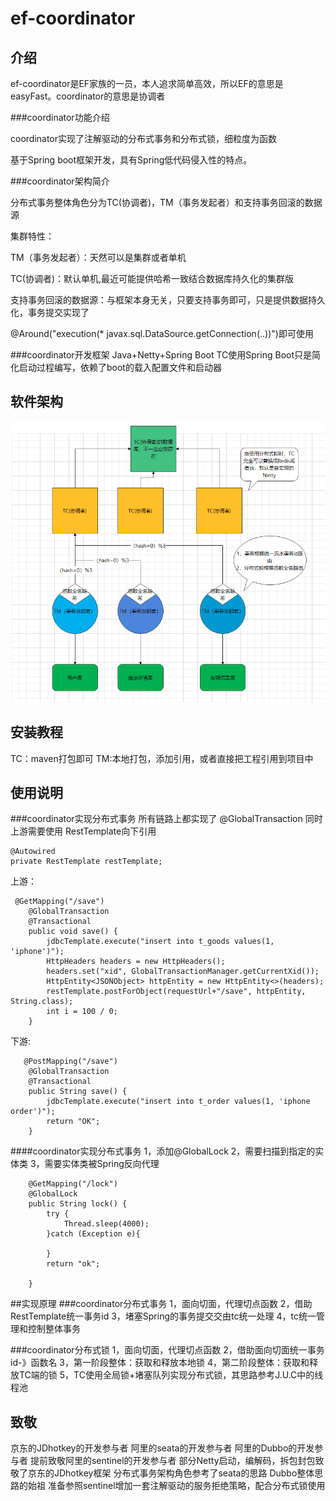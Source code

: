 # ef-coordinator

## 介绍
ef-coordinator是EF家族的一员，本人追求简单高效，所以EF的意思是easyFast。coordinator的意思是协调者

###coordinator功能介绍

coordinator实现了注解驱动的分布式事务和分布式锁，细粒度为函数

基于Spring boot框架开发，具有Spring低代码侵入性的特点。

###coordinator架构简介

分布式事务整体角色分为TC(协调者)，TM（事务发起者）和支持事务回滚的数据源

集群特性：

TM（事务发起者）：天然可以是集群或者单机

TC(协调者)：默认单机,最近可能提供哈希一致结合数据库持久化的集群版

支持事务回滚的数据源：与框架本身无关，只要支持事务即可，只是提供数据持久化，事务提交实现了

@Around("execution(* javax.sql.DataSource.getConnection(..))")即可使用

###coordinator开发框架
Java+Netty+Spring Boot
TC使用Spring Boot只是简化启动过程编写，依赖了boot的载入配置文件和启动器
## 软件架构
![img.png](img.png)


## 安装教程

TC：maven打包即可
TM:本地打包，添加引用，或者直接把工程引用到项目中

## 使用说明
###coordinator实现分布式事务
所有链路上都实现了 @GlobalTransaction
同时上游需要使用 RestTemplate向下引用   
```
@Autowired
private RestTemplate restTemplate;
```
上游：
```
 @GetMapping("/save")
    @GlobalTransaction
    @Transactional
    public void save() {
        jdbcTemplate.execute("insert into t_goods values(1, 'iphone')");
        HttpHeaders headers = new HttpHeaders();
        headers.set("xid", GlobalTransactionManager.getCurrentXid());
        HttpEntity<JSONObject> httpEntity = new HttpEntity<>(headers);
        restTemplate.postForObject(requestUrl+"/save", httpEntity, String.class);
        int i = 100 / 0;
    }
```
下游:
```
   @PostMapping("/save")
    @GlobalTransaction
    @Transactional
    public String save() {
        jdbcTemplate.execute("insert into t_order values(1, 'iphone order')");
        return "OK";
    }
```
####coordinator实现分布式事务
1，添加@GlobalLock
2，需要扫描到指定的实体类
3，需要实体类被Spring反向代理
```
    @GetMapping("/lock")
    @GlobalLock
    public String lock() {
        try {
            Thread.sleep(4000);
        }catch (Exception e){

        }
        return "ok";

    }
```
##实现原理
###coordinator分布式事务
1，面向切面，代理切点函数
2，借助RestTemplate统一事务id
3，堵塞Spring的事务提交交由tc统一处理
4，tc统一管理和控制整体事务

###coordinator分布式锁
1，面向切面，代理切点函数
2，借助面向切面统一事务id-》函数名
3，第一阶段整体：获取和释放本地锁
4，第二阶段整体：获取和释放TC端的锁
5，TC使用全局锁+堵塞队列实现分布式锁，其思路参考J.U.C中的线程池
## 致敬
京东的JDhotkey的开发参与者
阿里的seata的开发参与者
阿里的Dubbo的开发参与者
提前致敬阿里的sentinel的开发参与者
部分Netty启动，编解码，拆包封包致敬了京东的JDhotkey框架
分布式事务架构角色参考了seata的思路
Dubbo整体思路的始祖
准备参照sentinel增加一套注解驱动的服务拒绝策略，配合分布式锁使用

